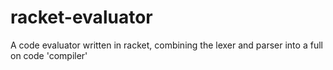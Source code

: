 # racket-evaluator

A code evaluator written in racket, combining the lexer and parser into a full on code 'compiler'
